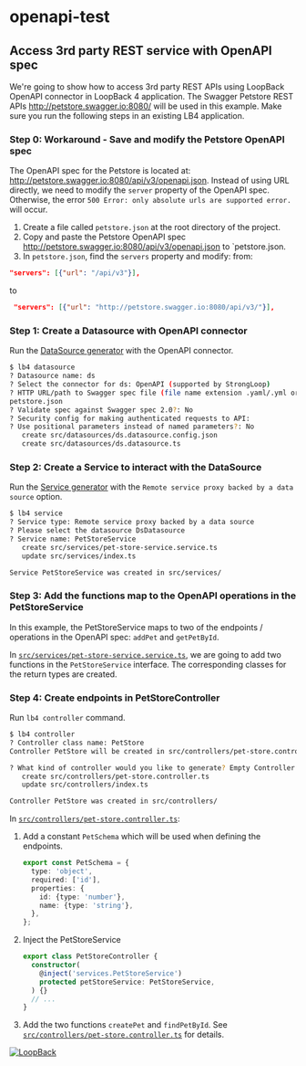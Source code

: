 # openapi-test

## Access 3rd party REST service with OpenAPI spec

We're going to show how to access 3rd party REST APIs using LoopBack OpenAPI connector in LoopBack 4 application. The Swagger Petstore REST APIs http://petstore.swagger.io:8080/ will be used in this example. Make sure you run the following steps in an existing LB4 application.

### Step 0: Workaround - Save and modify the Petstore OpenAPI spec

The OpenAPI spec for the Petstore is located at: http://petstore.swagger.io:8080/api/v3/openapi.json. Instead of using URL directly, we need to modify the `server` property of the OpenAPI spec. Otherwise, the error `500 Error: only absolute urls are supported error.` will occur.

1. Create a file called `petstore.json` at the root directory of the project.
2. Copy and paste the Petstore OpenAPI spec http://petstore.swagger.io:8080/api/v3/openapi.json to `petstore.json.
3. In `petstore.json`, find the `servers` property and modify:
   from:

```json
"servers": [{"url": "/api/v3"}],
```

to

```json
 "servers": [{"url": "http://petstore.swagger.io:8080/api/v3/"}],
```

### Step 1: Create a Datasource with OpenAPI connector

Run the [DataSource generator](https://loopback.io/doc/en/lb4/DataSource-generator.html) with the OpenAPI connector.

```sh
$ lb4 datasource
? Datasource name: ds
? Select the connector for ds: OpenAPI (supported by StrongLoop)
? HTTP URL/path to Swagger spec file (file name extension .yaml/.yml or .json):
petstore.json
? Validate spec against Swagger spec 2.0?: No
? Security config for making authenticated requests to API:
? Use positional parameters instead of named parameters?: No
   create src/datasources/ds.datasource.config.json
   create src/datasources/ds.datasource.ts
```

### Step 2: Create a Service to interact with the DataSource

Run the [Service generator](https://loopback.io/doc/en/lb4/Service-generator.html) with the `Remote service proxy backed by a data source` option.

```sh
$ lb4 service
? Service type: Remote service proxy backed by a data source
? Please select the datasource DsDatasource
? Service name: PetStoreService
   create src/services/pet-store-service.service.ts
   update src/services/index.ts

Service PetStoreService was created in src/services/
```

### Step 3: Add the functions map to the OpenAPI operations in the PetStoreService

In this example, the PetStoreService maps to two of the endpoints / operations in the OpenAPI spec: `addPet` and `getPetById`.

In [`src/services/pet-store-service.service.ts`](src/services/pet-store-service.service.ts), we are going to add two functions in the `PetStoreService` interface. The corresponding classes for the return types are created.

### Step 4: Create endpoints in PetStoreController

Run `lb4 controller` command.

```sh
$ lb4 controller
? Controller class name: PetStore
Controller PetStore will be created in src/controllers/pet-store.controller.ts

? What kind of controller would you like to generate? Empty Controller
   create src/controllers/pet-store.controller.ts
   update src/controllers/index.ts

Controller PetStore was created in src/controllers/
```

In [`src/controllers/pet-store.controller.ts`](src/controllers/pet-store.controller.ts):

1. Add a constant `PetSchema` which will be used when defining the endpoints.

   ```ts
   export const PetSchema = {
     type: 'object',
     required: ['id'],
     properties: {
       id: {type: 'number'},
       name: {type: 'string'},
     },
   };
   ```

2. Inject the PetStoreService

   ```ts
   export class PetStoreController {
     constructor(
       @inject('services.PetStoreService')
       protected petStoreService: PetStoreService,
     ) {}
     // ...
   }
   ```

3. Add the two functions `createPet` and `findPetById`.
   See [`src/controllers/pet-store.controller.ts`](src/controllers/pet-store.controller.ts) for details.

[![LoopBack](<https://github.com/strongloop/loopback-next/raw/master/docs/site/imgs/branding/Powered-by-LoopBack-Badge-(blue)-@2x.png>)](http://loopback.io/)
